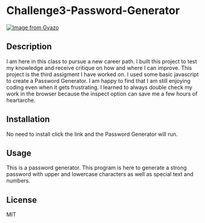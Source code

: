 # Challenge3-Password-Generator
[![Image from Gyazo](https://i.gyazo.com/befeae3f9f80bfaa78b1a75495ab175f.png)](https://gyazo.com/befeae3f9f80bfaa78b1a75495ab175f)

## Description
I am here in this class to pursue a new career path. I built this project to test my knowledge and receive critique on how and where I can improve. This project is the third assigment I have worked on. I used some basic javascript to create a Password Generator. I am happy to find that I am still enjoying coding even when it gets frustrating. I learned to always double check my work in the browser because the inspect option can save me a few hours of heartarche.



## Installation
No need to install click the link and the Password Generator will run.

## Usage
This is a password generator. This program is here to generate a strong password with upper and lowercase characters as well as special text and numbers.
## License
MIT
